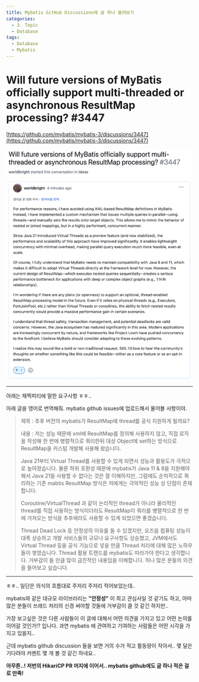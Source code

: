 ```yaml
---
title: Mybatis GitHub Discussions에 글 하나 올려보기
categories:
  - 3. Topic
  - Database
tags:
  - Database
  - Mybatis
---
```

# Will future versions of MyBatis officially support multi-threaded or asynchronous ResultMap processing? #3447

[https://github.com/mybatis/mybatis-3/discussions/3447](https://github.com/mybatis/mybatis-3/discussions/3447)

![image](/assets/img/2025-04-08-2025-04-08-post-to-mybatis-github-discussions/Pasted-image-20250408232326.png)

---

아래는 채찍피티에 말한 요구사항 ㅎㅎ..

아래 글을 영어로 번역해줘. mybatis github issues에 업로드해서 물어볼 사항이야.

> 제목 : 추후 버전의 mybatis가 ResultMap에 thread를 공식 지원하게 될까요?
> 
> 내용 : 저는 성능 때문에 xml에 ResultMap를 정의해 사용하지 않고, 직접 로직을 작성해 한 번에 병렬적으로 쿼리한뒤 대상 Object에 set하는 방식으로 ResultMap을 커스텀 개발해 사용해 왔습니다.
> 
> Java 21부터 Virtual Thread를 사용할 수 있게 되면서 성능과 활용도가 극적으로 높아졌습니다. 물론 하위 호환성 때문에 mybatis가 Java 11 & 8을 지원해야 해서 Java 21을 사용할 수 없다는 것은 잘 이해하지만, 그럼에도 순차적으로 쿼리하는 기존 mabtis ResultMap 방식은 저에게는 극악적인 성능 상 단점이 존재합니다.
> 
> Coroutine/VirtualThread 과 같이 논리적인 thread가 아니라 물리적인 thread를 직접 사용하는 방식이더라도 ResultMap이 쿼리를 병렬적으로 한 번에 가져오는 방식을 추후에라도 사용할 수 있게 되었으면 좋겠습니다. 
> 
> Thread Dead Lock 등 안정성의 이유를 들 수 있겠지만, 요즈음 컴퓨팅 성능이 대폭 상승하고 개발 서비스들의 규모나 요구사항도 상승했고, JVM에서도 Virtual Thread 등을 공식 기능으로 넣을 만큼 Thread 처리에 대해 많은 노하우들이 쌓였습니다. Thread 활용 트렌드를 mybatis도 따라가야 한다고 생각합니다. 거부감이 들 만큼 많이 급진적인 내용임을 이해합니다. 허나 많은 분들의 의견을 들어보고 싶습니다.

---

ㅎㅎ.. 일단은 의식의 흐름대로 주저리 주저리 적어보았는데..

mybatis와 같은 대규모 라이브러리는 **"안정성"** 이 최고 관심사일 것 같기도 하고, 아마 많은 분들이 쓰레드 처리의 신경 써야할 것들에 거부감이 클 것 같긴 하지만..

가장 보고싶은 것은 다른 사람들이 이 글에 대해서 어떤 의견을 가지고 있고 어떤 논의를 이어갈 것인가!? 입니다. 과연 mybatis 에 관여하고 기여하는 사람들은 어떤 시각을 가지고 있을지..

근데 mybatis github discussion 들을 보면 거의 수가 적고 활동량이 작아서..
몇 달은 기다려야 커멘트 몇 개 볼 것 같긴 하네요..

**아무튼..! 저번의 HikariCP PR 머지에 이어서.. mybatis github에도 글 하나 적은 걸로 만족!**